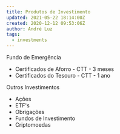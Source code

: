 ```yaml
---
title: Produtos de Investimento
updated: 2021-05-22 18:14:00Z
created: 2020-12-12 09:53:06Z
author: André Luz
tags:
  - investments
---
```


Fundo de Emergência

- Certificados de Aforro - CTT - 3 meses
- Certificados do Tesouro - CTT - 1 ano

Outros Investimentos

- Ações
- ETF's
- Obrigações
- Fundos de Investimento
- Criptomoedas